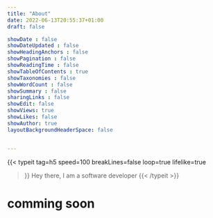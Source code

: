 ```yaml
---
title: "About"
date: 2022-06-13T20:55:37+01:00
draft: false

showDate : false
showDateUpdated : false
showHeadingAnchors : false
showPagination : false
showReadingTime : false
showTableOfContents : true
showTaxonomies : false 
showWordCount : false
showSummary : false
sharingLinks : false
showEdit: false
showViews: true
showLikes: false
showAuthor: true
layoutBackgroundHeaderSpace: false


---
```


{{< typeit 
  tag=h5
  speed=100
  breakLines=false
  loop=true
  lifelike=true
>}}
Hey there, I am a software developer
{{< /typeit >}}

<h1>comming soon</h1>



